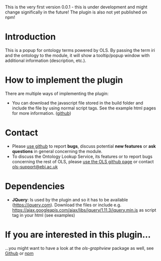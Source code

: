 This is the very first version 0.0.1 - this is under development and might change significally in the future! The plugin is also not yet published on npm! 

# Introduction
This is a popup for ontology terms powered by OLS. By passing the term iri and the ontology to the module, it will show a tooltip/popup window with additional information (description, etc.).  

# How to implement the plugin
There are multiple ways of implementing the plugin:
- You can download the javascript file stored in the build folder and include the file by using normal script tags. See the example html pages for more information. (<a href="https://github.com/LLTommy/OLS-termpopup">github</a>)


# Contact
- Please <a href="https://github.com/LLTommy/OLS-termpopup">use github</a> to report **bugs**, discuss potential **new features** or **ask questions** in general concerning the module.
- To discuss the Ontology Lookup Service, its features or to report bugs concerning the rest of OLS, please <a href="https://github.com/EBISPOT/OLS/issues">use the OLS github page</a> or contact ols-support@ebi.ac.uk

# Dependencies
* **JQuery**: Is used by the plugin and so it has to be available (https://jquery.com). Download the files or include e.g. https://ajax.googleapis.com/ajax/libs/jquery/1.11.3/jquery.min.js as script tag in your html (see examples)

# If you are interested in this plugin...
...you might want to have a look at the *ols-graphview* package as well, see <a href="https://github.com/LLTommy/OLS-graphview">Github</a> or <a href="https://www.npmjs.com/package/ols-treeview">npm</a>
